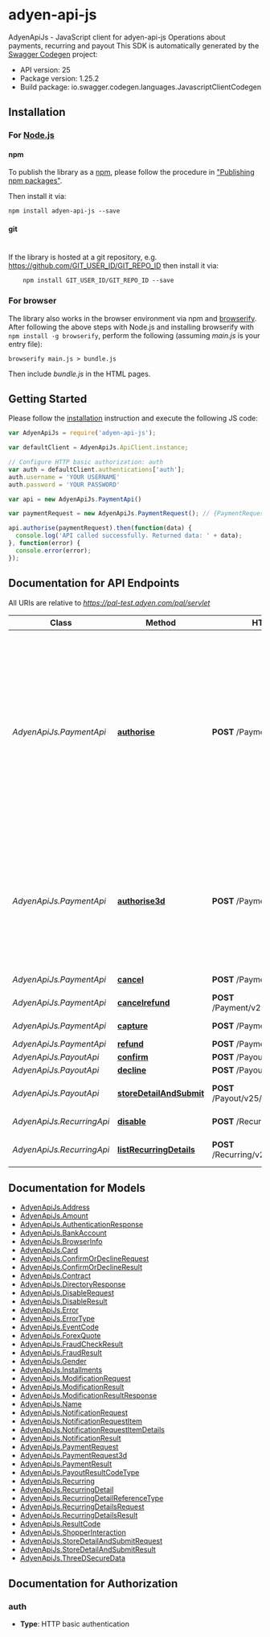 # adyen-api-js

AdyenApiJs - JavaScript client for adyen-api-js
Operations about payments, recurring and payout
This SDK is automatically generated by the [Swagger Codegen](https://github.com/swagger-api/swagger-codegen) project:

- API version: 25
- Package version: 1.25.2
- Build package: io.swagger.codegen.languages.JavascriptClientCodegen

## Installation

### For [Node.js](https://nodejs.org/)

#### npm

To publish the library as a [npm](https://www.npmjs.com/),
please follow the procedure in ["Publishing npm packages"](https://docs.npmjs.com/getting-started/publishing-npm-packages).

Then install it via:

```shell
npm install adyen-api-js --save
```

#### git
#
If the library is hosted at a git repository, e.g.
https://github.com/GIT_USER_ID/GIT_REPO_ID
then install it via:

```shell
    npm install GIT_USER_ID/GIT_REPO_ID --save
```

### For browser

The library also works in the browser environment via npm and [browserify](http://browserify.org/). After following
the above steps with Node.js and installing browserify with `npm install -g browserify`,
perform the following (assuming *main.js* is your entry file):

```shell
browserify main.js > bundle.js
```

Then include *bundle.js* in the HTML pages.

## Getting Started

Please follow the [installation](#installation) instruction and execute the following JS code:

```javascript
var AdyenApiJs = require('adyen-api-js');

var defaultClient = AdyenApiJs.ApiClient.instance;

// Configure HTTP basic authorization: auth
var auth = defaultClient.authentications['auth'];
auth.username = 'YOUR USERNAME'
auth.password = 'YOUR PASSWORD'

var api = new AdyenApiJs.PaymentApi()

var paymentRequest = new AdyenApiJs.PaymentRequest(); // {PaymentRequest} The Payment Request

api.authorise(paymentRequest).then(function(data) {
  console.log('API called successfully. Returned data: ' + data);
}, function(error) {
  console.error(error);
});


```

## Documentation for API Endpoints

All URIs are relative to *https://pal-test.adyen.com/pal/servlet*

Class | Method | HTTP request | Description
------------ | ------------- | ------------- | -------------
*AdyenApiJs.PaymentApi* | [**authorise**](docs/PaymentApi.md#authorise) | **POST** /Payment/v25/authorise | Creates a payment with a unique reference (pspReference) and attempts to obtain an authorisation hold, which can be \&quot;captured\&quot; or \&quot;cancelled\&quot; later. While for cards an authorised payment can be captured later, non-card methods typically don&#39;t support this and will automatically capture as part of the authorisation.
*AdyenApiJs.PaymentApi* | [**authorise3d**](docs/PaymentApi.md#authorise3d) | **POST** /Payment/v25/authorise3d | For an authenticated 3-D secure session, creates a payment with a unique reference (pspReference) and attempts to obtain an authorisation hold, which can be \&quot;captured\&quot; or \&quot;cancelled\&quot; later.
*AdyenApiJs.PaymentApi* | [**cancel**](docs/PaymentApi.md#cancel) | **POST** /Payment/v25/cancel | Cancels a payment authorisation
*AdyenApiJs.PaymentApi* | [**cancelrefund**](docs/PaymentApi.md#cancelrefund) | **POST** /Payment/v25/cancelOrRefund | Disable a stored payment detail
*AdyenApiJs.PaymentApi* | [**capture**](docs/PaymentApi.md#capture) | **POST** /Payment/v25/capture | Captures a payment authorisation
*AdyenApiJs.PaymentApi* | [**refund**](docs/PaymentApi.md#refund) | **POST** /Payment/v25/refund | Refunds a payment
*AdyenApiJs.PayoutApi* | [**confirm**](docs/PayoutApi.md#confirm) | **POST** /Payout/v25/confirm | Confirm a payout
*AdyenApiJs.PayoutApi* | [**decline**](docs/PayoutApi.md#decline) | **POST** /Payout/v25/decline | Decline a payout
*AdyenApiJs.PayoutApi* | [**storeDetailAndSubmit**](docs/PayoutApi.md#storeDetailAndSubmit) | **POST** /Payout/v25/storeDetailAndSubmit | Store the payouts details and make a payout request
*AdyenApiJs.RecurringApi* | [**disable**](docs/RecurringApi.md#disable) | **POST** /Recurring/v25/disable | Disable a stored payment detail
*AdyenApiJs.RecurringApi* | [**listRecurringDetails**](docs/RecurringApi.md#listRecurringDetails) | **POST** /Recurring/v25/listRecurringDetails | Retrieves stored payment details for a shopper


## Documentation for Models

 - [AdyenApiJs.Address](docs/Address.md)
 - [AdyenApiJs.Amount](docs/Amount.md)
 - [AdyenApiJs.AuthenticationResponse](docs/AuthenticationResponse.md)
 - [AdyenApiJs.BankAccount](docs/BankAccount.md)
 - [AdyenApiJs.BrowserInfo](docs/BrowserInfo.md)
 - [AdyenApiJs.Card](docs/Card.md)
 - [AdyenApiJs.ConfirmOrDeclineRequest](docs/ConfirmOrDeclineRequest.md)
 - [AdyenApiJs.ConfirmOrDeclineResult](docs/ConfirmOrDeclineResult.md)
 - [AdyenApiJs.Contract](docs/Contract.md)
 - [AdyenApiJs.DirectoryResponse](docs/DirectoryResponse.md)
 - [AdyenApiJs.DisableRequest](docs/DisableRequest.md)
 - [AdyenApiJs.DisableResult](docs/DisableResult.md)
 - [AdyenApiJs.Error](docs/Error.md)
 - [AdyenApiJs.ErrorType](docs/ErrorType.md)
 - [AdyenApiJs.EventCode](docs/EventCode.md)
 - [AdyenApiJs.ForexQuote](docs/ForexQuote.md)
 - [AdyenApiJs.FraudCheckResult](docs/FraudCheckResult.md)
 - [AdyenApiJs.FraudResult](docs/FraudResult.md)
 - [AdyenApiJs.Gender](docs/Gender.md)
 - [AdyenApiJs.Installments](docs/Installments.md)
 - [AdyenApiJs.ModificationRequest](docs/ModificationRequest.md)
 - [AdyenApiJs.ModificationResult](docs/ModificationResult.md)
 - [AdyenApiJs.ModificationResultResponse](docs/ModificationResultResponse.md)
 - [AdyenApiJs.Name](docs/Name.md)
 - [AdyenApiJs.NotificationRequest](docs/NotificationRequest.md)
 - [AdyenApiJs.NotificationRequestItem](docs/NotificationRequestItem.md)
 - [AdyenApiJs.NotificationRequestItemDetails](docs/NotificationRequestItemDetails.md)
 - [AdyenApiJs.NotificationResult](docs/NotificationResult.md)
 - [AdyenApiJs.PaymentRequest](docs/PaymentRequest.md)
 - [AdyenApiJs.PaymentRequest3d](docs/PaymentRequest3d.md)
 - [AdyenApiJs.PaymentResult](docs/PaymentResult.md)
 - [AdyenApiJs.PayoutResultCodeType](docs/PayoutResultCodeType.md)
 - [AdyenApiJs.Recurring](docs/Recurring.md)
 - [AdyenApiJs.RecurringDetail](docs/RecurringDetail.md)
 - [AdyenApiJs.RecurringDetailReferenceType](docs/RecurringDetailReferenceType.md)
 - [AdyenApiJs.RecurringDetailsRequest](docs/RecurringDetailsRequest.md)
 - [AdyenApiJs.RecurringDetailsResult](docs/RecurringDetailsResult.md)
 - [AdyenApiJs.ResultCode](docs/ResultCode.md)
 - [AdyenApiJs.ShopperInteraction](docs/ShopperInteraction.md)
 - [AdyenApiJs.StoreDetailAndSubmitRequest](docs/StoreDetailAndSubmitRequest.md)
 - [AdyenApiJs.StoreDetailAndSubmitResult](docs/StoreDetailAndSubmitResult.md)
 - [AdyenApiJs.ThreeDSecureData](docs/ThreeDSecureData.md)


## Documentation for Authorization


### auth

- **Type**: HTTP basic authentication

